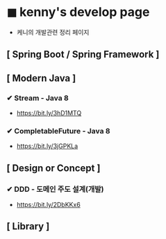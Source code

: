 # ◼︎ kenny's develop page
- 케니의 개발관련 정리 페이지

## [ Spring Boot / Spring Framework ]

## [ Modern Java ]
### ✔︎ Stream - Java 8
- https://bit.ly/3hD1MTQ

### ✔︎ CompletableFuture - Java 8
- https://bit.ly/3jGPKLa

## [ Design or Concept ]
### ✔︎ DDD - 도메인 주도 설계(개발)
- https://bit.ly/2DbKKx6

## [ Library ]
